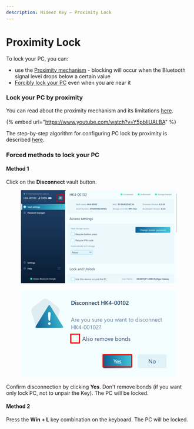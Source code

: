 ```yaml
---
description: Hideez Key — Proximity Lock
---
```


# Proximity Lock

To lock your PC, you can:&#x20;

* use the [Proximity mechanism](lock-pc.md#lock-your-pc-by-proximity) - blocking will occur when the Bluetooth signal level drops below a certain value&#x20;
* [Forcibly lock your PC](lock-pc.md#forced-methods-to-lock-your-pc) even when you are near it&#x20;

### Lock your PC by proximity

You can read about the proximity mechanism and its limitations [here](vault-settings/configure-the-methods-of-locking-and-unlocking-the-pc-proximity-settings.md#options-for-unlocking-your-pc).&#x20;

{% embed url="https://www.youtube.com/watch?v=Y5pbIiUALBA" %}

The step-by-step algorithm for configuring PC lock by proximity is described [here](vault-settings/configure-the-methods-of-locking-and-unlocking-the-pc-proximity-settings.md#configure-pc-lock-by-proximity).&#x20;

### Forced methods to lock your PC&#x20;

#### Method 1

Click on the **Disconnect** vault button.

<figure><img src="../.gitbook/assets/image (199).png" alt=""><figcaption></figcaption></figure>

<figure><img src="../.gitbook/assets/image (135).png" alt=""><figcaption></figcaption></figure>

Confirm disconnection by clicking **Yes**. Don't remove bonds (if you want only lock PC, not to unpair the Key). The PC will be locked.

#### Method 2

Press the **Win + L** key combination on the keyboard. The PC will be locked.
